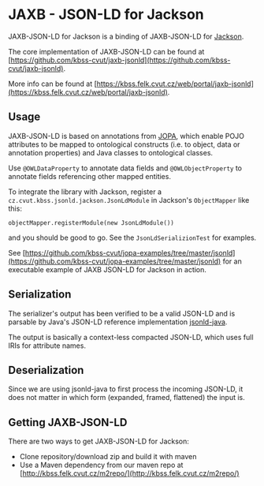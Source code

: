 # JAXB - JSON-LD for Jackson

JAXB-JSON-LD for Jackson is a binding of JAXB-JSON-LD for [Jackson](https://github.com/FasterXML/jackson).

The core implementation of JAXB-JSON-LD can be found at [https://github.com/kbss-cvut/jaxb-jsonld](https://github.com/kbss-cvut/jaxb-jsonld).

More info can be found at [https://kbss.felk.cvut.cz/web/portal/jaxb-jsonld](https://kbss.felk.cvut.cz/web/portal/jaxb-jsonld).

## Usage

JAXB-JSON-LD is based on annotations from [JOPA](https://github.com/kbss-cvut/jopa), which enable POJO attributes
to be mapped to ontological constructs (i.e. to object, data or annotation properties) and Java classes to ontological
classes.

Use `@OWLDataProperty` to annotate data fields and `@OWLObjectProperty` to annotate fields referencing other mapped entities.

To integrate the library with Jackson, register a `cz.cvut.kbss.jsonld.jackson.JsonLdModule` in Jackson's `ObjectMapper` like this:

`objectMapper.registerModule(new JsonLdModule())`

and you should be good to go. See the `JsonLdSerializionTest` for examples.

See [https://github.com/kbss-cvut/jopa-examples/tree/master/jsonld](https://github.com/kbss-cvut/jopa-examples/tree/master/jsonld) for
an executable example of JAXB JSON-LD for Jackson in action.

## Serialization

The serializer's output has been verified to be a valid JSON-LD and is parsable by Java's JSON-LD reference implementation 
[jsonld-java](https://github.com/jsonld-java/jsonld-java).

The output is basically a context-less compacted JSON-LD, which uses full IRIs for attribute names.

## Deserialization

Since we are using jsonld-java to first process the incoming JSON-LD, it does not matter in which form (expanded, framed, flattened) the
input is.

## Getting JAXB-JSON-LD

There are two ways to get JAXB-JSON-LD for Jackson:

* Clone repository/download zip and build it with maven
* Use a Maven dependency from our maven repo at [http://kbss.felk.cvut.cz/m2repo/](http://kbss.felk.cvut.cz/m2repo/)
